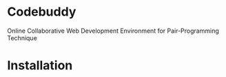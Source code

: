 # Codebuddy
Online Collaborative Web Development Environment for Pair-Programming Technique

# Installation
